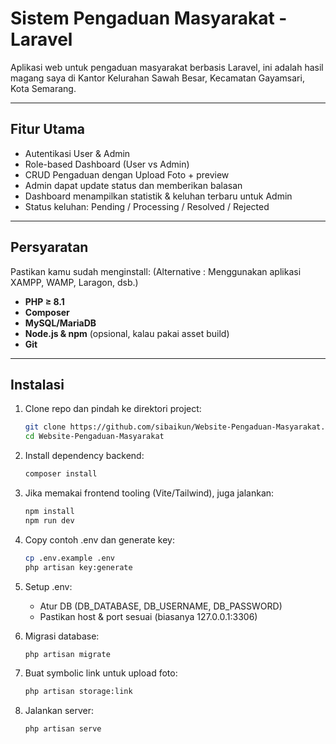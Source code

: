 # Sistem Pengaduan Masyarakat - Laravel

Aplikasi web untuk pengaduan masyarakat berbasis Laravel, ini adalah hasil magang saya di Kantor Kelurahan Sawah Besar, Kecamatan Gayamsari, Kota Semarang.

---

##  Fitur Utama
- Autentikasi User & Admin  
- Role-based Dashboard (User vs Admin)  
- CRUD Pengaduan dengan Upload Foto + preview  
- Admin dapat update status dan memberikan balasan  
- Dashboard menampilkan statistik & keluhan terbaru untuk Admin  
- Status keluhan: Pending / Processing / Resolved / Rejected

---

##  Persyaratan
Pastikan kamu sudah menginstall: (Alternative : Menggunakan aplikasi XAMPP, WAMP, Laragon, dsb.)
- **PHP ≥ 8.1**  
- **Composer**  
- **MySQL/MariaDB**  
- **Node.js & npm** (opsional, kalau pakai asset build)  
- **Git**

---

##  Instalasi

1. Clone repo dan pindah ke direktori project:
   ```bash
   git clone https://github.com/sibaikun/Website-Pengaduan-Masyarakat.git
   cd Website-Pengaduan-Masyarakat

2. Install dependency backend:
   ```bash
   composer install

3. Jika memakai frontend tooling (Vite/Tailwind), juga jalankan:
   ```bash
   npm install
   npm run dev

4. Copy contoh .env dan generate key:
   ```bash
   cp .env.example .env
   php artisan key:generate

5. Setup .env:
   - Atur DB (DB_DATABASE, DB_USERNAME, DB_PASSWORD)
   - Pastikan host & port sesuai (biasanya 127.0.0.1:3306)

6. Migrasi database:
   ```bash
   php artisan migrate

7. Buat symbolic link untuk upload foto:
   ```bash
   php artisan storage:link

8. Jalankan server:
   ```bash
   php artisan serve
